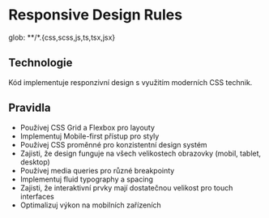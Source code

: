 # Responsive Design Rules

glob: **/*.{css,scss,js,ts,tsx,jsx}

## Technologie
Kód implementuje responzivní design s využitím moderních CSS technik.

## Pravidla
- Používej CSS Grid a Flexbox pro layouty
- Implementuj Mobile-first přístup pro styly
- Používej CSS proměnné pro konzistentní design systém
- Zajisti, že design funguje na všech velikostech obrazovky (mobil, tablet, desktop)
- Používej media queries pro různé breakpointy
- Implementuj fluid typography a spacing
- Zajisti, že interaktivní prvky mají dostatečnou velikost pro touch interfaces
- Optimalizuj výkon na mobilních zařízeních 